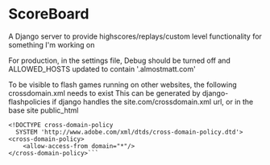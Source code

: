 ScoreBoard
==========

A Django server to provide highscores/replays/custom level functionality for something I'm working on

For production, in the settings file, Debug should be turned off and ALLOWED_HOSTS updated to contain '.almostmatt.com'

To be visible to flash games running on other websites, the following crossdomain.xml needs to exist
This can be generated by django-flashpolicies if django handles the site.com/crossdomain.xml url, or in the base site public_html

```<?xml version="1.0" ?>
<!DOCTYPE cross-domain-policy
  SYSTEM 'http://www.adobe.com/xml/dtds/cross-domain-policy.dtd'>
<cross-domain-policy>
	<allow-access-from domain="*"/>
</cross-domain-policy>```
